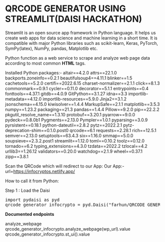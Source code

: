 # QRCODE GENERATOR USING STREAMLIT(DAISI HACKATHON)

Streamlit is an open source app framework in Python language. It helps us create web apps for data science and machine learning in a short time. It is compatible with major Python libraries such as scikit-learn, Keras, PyTorch, SymPy(latex), NumPy, pandas, Matplotlib etc.

Python function as a web service to scrape and analyze web page data according to most common **HTML** tags.

Installed Python packages:-
altair==4.2.0
attrs==22.1.0
backports.zoneinfo==0.2.1
beautifulsoup4==4.11.1
blinker==1.5
cachetools==5.2.0
certifi==2022.6.15
charset-normalizer==2.1.1
click==8.1.3
commonmark==0.9.1
cycler==0.11.0
decorator==5.1.1
entrypoints==0.4
fonttools==4.37.1
gitdb==4.0.9
GitPython==3.1.27
idna==3.3
importlib-metadata==4.12.0
importlib-resources==5.9.0
Jinja2==3.1.2
jsonschema==4.15.0
kiwisolver==1.4.4
MarkupSafe==2.1.1
matplotlib==3.5.3
numpy==1.23.2
packaging==21.3
pandas==1.4.4
Pillow==9.2.0
pip==22.2.2
pkgutil_resolve_name==1.3.10
protobuf==3.20.1
pyarrow==9.0.0
pydeck==0.8.0b1
Pygments==2.13.0
Pympler==1.0.1
pyparsing==3.0.9
pyrsistent==0.18.1
python-dateutil==2.8.2
pytz==2022.2.1
pytz-deprecation-shim==0.1.0.post0
qrcode==6.1
requests==2.28.1
rich==12.5.1
semver==2.13.0
setuptools==63.4.3
six==1.16.0
smmap==5.0.0
soupsieve==2.3.2.post1
streamlit==1.12.0
toml==0.10.2
toolz==0.12.0
tornado==6.2
typing_extensions==4.3.0
tzdata==2022.2
tzlocal==4.2
urllib3==1.26.12
validators==0.20.0
watchdog==2.1.9
wheel==0.37.1
zipp==3.8.1

Scan the QRCode which will redirect to our App:
Our App:-
  url=https://infocryptos.netlify.app/

How to call it from Python:

Step 1 : Load the Daisi
<pre>
import pydaisi as pyd
qrcode_generator_infocrypto = pyd.Daisi("farhun/QRCODE GENERATOR-INFOCRYPTO")
</pre>


**Documented endpoints**

analyze_webpage
qrcode_generator_infocrypto.analyze_webpage(wp_url).value
qrcode_generator_infocrypto.st_ui().value




